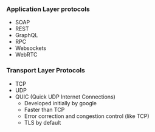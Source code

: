 ### Application Layer protocols
- SOAP
- REST
- GraphQL
- RPC
- Websockets
- WebRTC

### Transport Layer Protocols
- TCP
- UDP
- QUIC (Quick UDP Internet Connections)
    - Developed initially by google
    - Faster than TCP
    - Error correction and congestion control (like TCP)
    - TLS by default
